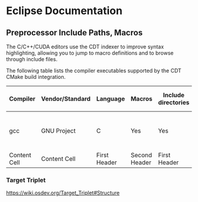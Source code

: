 # Eclipse Documentation 
## Preprocessor Include Paths, Macros

The C/C++/CUDA editors use the CDT indexer to improve syntax highlighting, allowing you to jump to macro definitions and to browse through include files.

The following table lists the compiler executables supported by the CDT CMake build integration.



| Compiler | Vendor/Standard  | Language | Macros  | Include directories | System include directories  | Macros file | Include file | Compiler executables |
| ------------- | ------------- | ------------- | ------------- | ------------- | ------------- | ------------- | ------------- | ------------- |
| gcc  | GNU Project  | C  | Yes | Yes  | Yes | Yes (-imacros) | Yes (-imacros)  | cc, cc.exe, gcc, gcc.exe, ".+-gcc", ".+-gcc.exe |
| Content Cell  | Content Cell  | First Header  | Second Header | First Header  | Second Header | Second Header | First Header  | Second Header |

### Target Triplet

https://wiki.osdev.org/Target_Triplet#Structure
